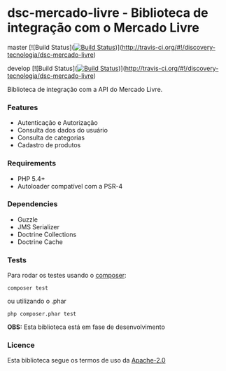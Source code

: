 # dsc-mercado-livre - Biblioteca de integração com o Mercado Livre

master
[![Build Status]([![Build Status](https://secure.travis-ci.org/discovery-tecnologia/dsc-mercado-livre.png?branch=master)](http://travis-ci.org/#!/discovery-tecnologia/dsc-mercado-livre))](http://travis-ci.org/#!/discovery-tecnologia/dsc-mercado-livre)

develop
[![Build Status]([![Build Status](https://secure.travis-ci.org/discovery-tecnologia/dsc-mercado-livre.png?branch=develop)](http://travis-ci.org/#!/discovery-tecnologia/dsc-mercado-livre))](http://travis-ci.org/#!/discovery-tecnologia/dsc-mercado-livre)

Biblioteca de integração com a API do Mercado Livre.

### Features

- Autenticação e Autorização
- Consulta dos dados do usuário
- Consulta de categorias
- Cadastro de produtos

### Requirements

- PHP 5.4+
- Autoloader compatível com a PSR-4

### Dependencies

- Guzzle
- JMS Serializer
- Doctrine Collections
- Doctrine Cache

### Tests
Para rodar os testes usando o [composer](https://getcomposer.org/download/):
```composer
composer test
```
ou utilizando o .phar
```composer
php composer.phar test
```

**OBS:** Esta biblioteca está em fase de desenvolvimento

### Licence

Esta biblioteca segue os termos de uso da [Apache-2.0](https://github.com/discovery-tecnologia/dsc-mercado-livre/blob/master/LICENSE)
